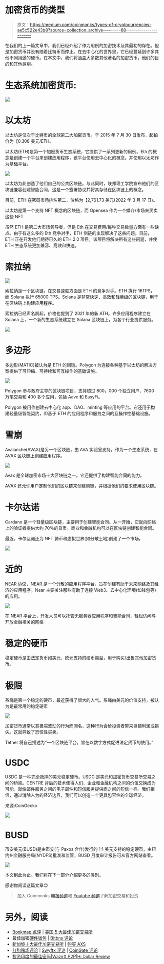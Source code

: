 # 加密货币的类型

> 原文：<https://medium.com/coinmonks/types-of-cryptocurrencies-ae5c522e43b8?source=collection_archive---------68----------------------->

在我们的上一篇文章中，我们已经介绍了作为用例的加密技术及其最初的存在。但是加密货币并没有随着比特币而停止。在去中心化的世界里，它已经蔓延到许多其他不同用途的硬币。在本文中，我们将涵盖大多数其他著名的加密货币，他们的目的和其他类别。

# 生态系统加密货币:

![](img/4844b2bac0b51be386dfe00ad1f1bab7.png)

# 以太坊

以太坊是仅次于比特币的全球第二大加密货币。于 2015 年 7 月 30 日发布，起拍价为【0.308 美元/ETH。

以太坊(ETH)是第一个加密货币生态系统，它提供了一系列更新的用例。Eth 的概念是创建一个平台来创建应用程序，该平台使用去中心化的概念，并使用以太坊作为基础平台。

![](img/e9d800f288b36563f38027fe6e71fa69.png)

以太坊为此创造了他们自己的公共区块链。与此同时，联邦理工学院宣布他们的区块链兼容创建智能合同，这是一个签署协议并将其存储在区块链上的概念。

目前，ETH 在密码市场排名第二，价格为【2,761.73 美元(2022 年 3 月 17 日)。

以太坊是第一个支持 NFT 概念的区块链，而 Opensea 作为一个媒介/市场来买卖这些 NFT

虽然 ETH 是第二大市场领导者，但是 Eth 在交易费用/每秒交易数量方面有一些缺点。由于有这么多的 Eth 竞争对手，ETH 侧链的出现解决了这些问题。目前，ETH 正在开发他们期待已久的 ETH 2.0 项目，该项目将解决所有这些问题，并使 ETH 生态系统更加兼容、高效和快速。

# 索拉纳

![](img/849ef95532bc89f903e0a8e832a6950c.png)

索拉纳是一个区块链，在交易速度方面是 ETH 的竞争对手。ETH 执行 16TPS，而 Solana 执行 65000 TPS。Solana 是非常快速、高效和轻量级的区块链，用于在区块链上构建应用程序。

索拉纳已经声名鹊起，价格也提到了 2021 年的新 ATH。许多应用程序建立在 Solana 上，一个新的生态系统建立在 Solana 区块链上，为各个行业提供服务。

![](img/5d153749f56f57aee96accb25c1b45eb.png)

# 多边形

多边形(MATIC)被认为是 ETH 的侧链。Polygon 为连接各种基于以太坊的解决方案提供了可伸缩、可持续和可互操作的基础设施。

![](img/849ef95532bc89f903e0a8e832a6950c.png)

Polygon 参与政府主导的区块链项目，支持超过 800，000 个独立用户、7600 万笔交易和 400 多个应用，包括 Aave 和 EasyFi。

Polygon 被用作创建去中心化 app、DAO、minting 等应用的平台。它还用于构建轻量级智能契约，即基于 ETH 的应用程序和服务之间的互操作性基础设施。

# 雪崩

Avalanche(AVAX)是另一个区块链，由 AVA 实验室支持，作为一个生态系统，在 AVAX 区块链上创建应用程序。

![](img/a3d6e47683dc5d3282854345d6571507.png)

Avax 是全球加密市场十大区块链之一。它还提供了构建智能合同的能力。

AVAX 还允许用户定制他们的区块链来创建侧链，并根据他们的要求使用区块链。

# 卡尔达诺

Cardano 是一个轻量级区块链，主要用于创建智能合同。从一开始，它就向网络上的验证者提供大约 70%的货币。商业和金融机构可以在区块链创建智能合同。

最近，卡尔达诺还为 NFT 铸币和虚拟世界(如分散土地)创建了一个市场。

![](img/c3ca9d68d5a977c695339e26c271e1ec.png)

# 近的

NEAR 协议，NEAR 是一个分散的应用程序平台，旨在创建有助于未来网络及其经济的应用程序。Near 主要关注那些有助于连接 Web3、去中心化环境(如钱包等)的应用。

![](img/a10e9fa742f9bb49ded969340907ee26.png)

在 NEAR 平台上，开发人员可以托管无服务器应用程序和智能合同，轻松访问与开放金融相关的网络

# 稳定的硬币

稳定硬币是由法定货币如美元、欧元支持的硬币类型，用于购买/出售其他加密货币。

# 极限

系绳是第一个稳定的硬币，最近获得了很大的人气。系绳由美元的价值支持，被认为是最常用的稳定硬币

![](img/9d0917442729239caa3fad9088976bfe.png)

加密货币通常以其极端波动的行为而闻名，这种行为会给投资者带来巨额利润或损失。这就导致了恐慌性买卖。

Tether 将自己描述为“一个区块链平台，旨在以数字方式促进法定货币的使用。”

# USDC

USDC 是一种完全抵押的美元稳定硬币。USDC 是美元和加密货币交易所交易之间的桥梁。CENTRE 背后的技术使得人们、企业和金融机构之间的价值交换成为可能，就像邮件服务之间的电子邮件和短信服务提供商之间的短信一样。我们相信，通过消除人为的经济边界，我们可以创造一个更具包容性的全球经济。

来源:CoinGecko

![](img/8a9c0645217839a18c6312bbb4ba04b0.png)

# BUSD

币安美元(BUSD)是由币安(与 Paxos 合作)发行的 1:1 美元支持的稳定硬币，由纽约州金融服务局(NYDFS)批准和监管，BUSD 月度审计报告可从官方网站查看。

![](img/ec94e557d9115858d88ba28115c48247.png)

本文到此为止。我们将在下一部分介绍更多的类别。

感谢你阅读这篇文章😊

> 加入 Coinmonks [电报频道](https://t.me/coincodecap)和 [Youtube 频道](https://www.youtube.com/c/coinmonks/videos)了解加密交易和投资

# 另外，阅读

*   [Bookmap 点评](https://coincodecap.com/bookmap-review-2021-best-trading-software) | [美国 5 大最佳加密交易所](https://coincodecap.com/crypto-exchange-usa)
*   最佳加密[硬件钱包](/coinmonks/hardware-wallets-dfa1211730c6) | [Bitbns 评论](/coinmonks/bitbns-review-38256a07e161)
*   [新加坡十大最佳加密交易所](https://coincodecap.com/crypto-exchange-in-singapore) | [购买 AXS](https://coincodecap.com/buy-axs-token)
*   [红狗赌场评论](https://coincodecap.com/red-dog-casino-review) | [Swyftx 评论](https://coincodecap.com/swyftx-review) | [CoinGate 评论](https://coincodecap.com/coingate-review)
*   [投资印度的最佳密码](https://coincodecap.com/best-crypto-to-invest-in-india-in-2021)|[WazirX P2P](https://coincodecap.com/wazirx-p2p)|[Hi Dollar Review](https://coincodecap.com/hi-dollar-review)